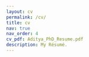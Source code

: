 ```yaml
---
layout: cv
permalink: /cv/
title: cv
nav: true
nav_order: 4
cv_pdf: Aditya_PhD_Resume.pdf
description: My Résumé.
---
```

